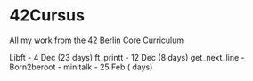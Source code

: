 # 42Cursus
All my work from the 42 Berlin Core Curriculum

Libft		- 4 Dec (23 days)
ft_printt	- 12 Dec (8 days)
get_next_line	-
Born2beroot	- 
minitalk	- 25 Feb ( days) 
